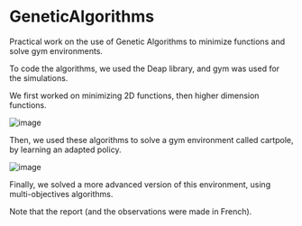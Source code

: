 # GeneticAlgorithms

Practical work on the use of Genetic Algorithms to minimize functions and solve gym environments.

To code the algorithms, we used the Deap library, and gym was used for the simulations.

We first worked on minimizing 2D functions, then higher dimension functions.

![image](https://user-images.githubusercontent.com/72748466/199755160-d81be4fc-bcd9-4027-a456-ab04e91e1a2f.png)

Then, we used these algorithms to solve a gym environment called cartpole, by learning an adapted policy.

![image](https://user-images.githubusercontent.com/72748466/199756464-fe1942c6-4964-43a4-aa04-e3ea6259f735.png)


Finally, we solved a more advanced version of this environment, using multi-objectives algorithms.

Note that the report (and the observations were made in French).

